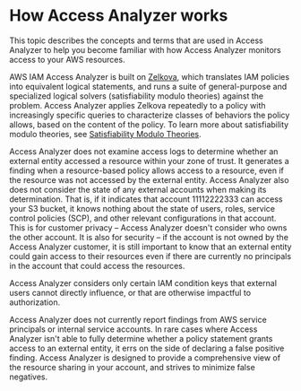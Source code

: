 # How Access Analyzer works<a name="access-analyzer-concepts"></a>

This topic describes the concepts and terms that are used in Access Analyzer to help you become familiar with how Access Analyzer monitors access to your AWS resources\.

AWS IAM Access Analyzer is built on [Zelkova](https://aws.amazon.com/blogs/security/protect-sensitive-data-in-the-cloud-with-automated-reasoning-zelkova/), which translates IAM policies into equivalent logical statements, and runs a suite of general\-purpose and specialized logical solvers \(satisfiability modulo theories\) against the problem\. Access Analyzer applies Zelkova repeatedly to a policy with increasingly specific queries to characterize classes of behaviors the policy allows, based on the content of the policy\. To learn more about satisfiability modulo theories, see [Satisfiability Modulo Theories](https://people.eecs.berkeley.edu/~sseshia/pubdir/SMT-BookChapter.pdf)\.

Access Analyzer does not examine access logs to determine whether an external entity accessed a resource within your zone of trust\. It generates a finding when a resource\-based policy allows access to a resource, even if the resource was not accessed by the external entity\. Access Analyzer also does not consider the state of any external accounts when making its determination\. That is, if it indicates that account 11112222333 can access your S3 bucket, it knows nothing about the state of users, roles, service control policies \(SCP\), and other relevant configurations in that account\. This is for customer privacy – Access Analyzer doesn't consider who owns the other account\. It is also for security – if the account is not owned by the Access Analyzer customer, it is still important to know that an external entity could gain access to their resources even if there are currently no principals in the account that could access the resources\.

Access Analyzer considers only certain IAM condition keys that external users cannot directly influence, or that are otherwise impactful to authorization\.

Access Analyzer does not currently report findings from AWS service principals or internal service accounts\. In rare cases where Access Analyzer isn't able to fully determine whether a policy statement grants access to an external entity, it errs on the side of declaring a false positive finding\. Access Analyzer is designed to provide a comprehensive view of the resource sharing in your account, and strives to minimize false negatives\.